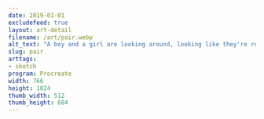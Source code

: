 ```yaml
---
date: 2019-01-01
excludefeed: true
layout: art-detail
filename: /art/pair.webp
alt_text: "A boy and a girl are looking around, looking like they're ready to work out due to their outfits."
slug: pair
arttags:
- sketch
program: Procreate
width: 766
height: 1024
thumb_width: 512
thumb_height: 684
---
```


